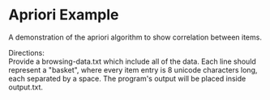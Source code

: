 # Apriori Example
A demonstration of the apriori algorithm to show correlation between items.

Directions:<br>
Provide a browsing-data.txt which include all of the data. Each line should represent a "basket", where every item entry is 8 unicode characters long, each separated by a space. The program's output will be placed inside output.txt.
